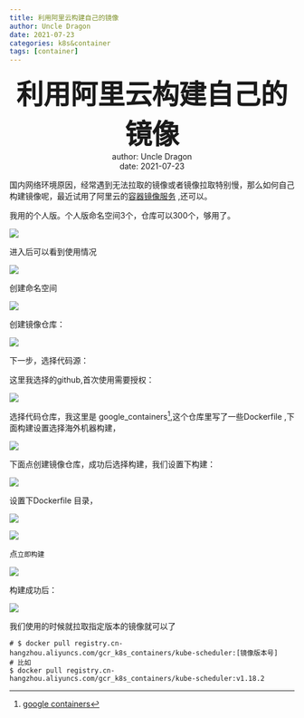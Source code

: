 ```yaml
---
title: 利用阿里云构建自己的镜像
author: Uncle Dragon
date: 2021-07-23
categories: k8s&container
tags: [container]
---
```


<div align='center' ><b><font size='70'> 利用阿里云构建自己的镜像 </font></b></div>























<center> author: Uncle Dragon </center>


<center>   date: 2021-07-23 </center>


<div STYLE="page-break-after: always;"></div>




国内网络环境原因，经常遇到无法拉取的镜像或者镜像拉取特别慢，那么如何自己构建镜像呢，最近试用了阿里云的[容器镜像服务](https://cr.console.aliyun.com/cn-hangzhou/instances) ,还可以。

我用的个人版。个人版命名空间3个，仓库可以300个，够用了。



 ![](https://cdn.jsdelivr.net/gh/wayloong/imgchr@latest/notes/img/202201191050069.png)



进入后可以看到使用情况

 ![](https://cdn.jsdelivr.net/gh/wayloong/imgchr@latest/notes/img/202201191050197.png)



创建命名空间



 ![](https://cdn.jsdelivr.net/gh/wayloong/imgchr@latest/notes/img/202201191050373.png)

创建镜像仓库：



 ![](https://cdn.jsdelivr.net/gh/wayloong/imgchr@latest/notes/img/202201191050881.png)



下一步，选择代码源：

这里我选择的github,首次使用需要授权：



 ![](https://cdn.jsdelivr.net/gh/wayloong/imgchr@latest/notes/img/202201191051542.png)



选择代码仓库，我这里是 google_containers[^1],这个仓库里写了一些Dockerfile ,下面构建设置选择海外机器构建，

 ![](https://cdn.jsdelivr.net/gh/wayloong/imgchr@latest/notes/img/202201191051064.png)

下面点创建镜像仓库，成功后选择构建，我们设置下构建：

 ![](https://cdn.jsdelivr.net/gh/wayloong/imgchr@latest/notes/img/202201191052643.png)



设置下Dockerfile 目录，

 ![](https://cdn.jsdelivr.net/gh/wayloong/imgchr@latest/notes/img/202201191052725.png)



 ![](https://cdn.jsdelivr.net/gh/wayloong/imgchr@latest/notes/img/202201191052805.png)



点`立即构建`

 ![](https://cdn.jsdelivr.net/gh/wayloong/imgchr@latest/notes/img/202201191052487.png)

构建成功后：

 ![](https://cdn.jsdelivr.net/gh/wayloong/imgchr@latest/notes/img/202201191053170.png)



我们使用的时候就拉取指定版本的镜像就可以了



```shell
# $ docker pull registry.cn-hangzhou.aliyuncs.com/gcr_k8s_containers/kube-scheduler:[镜像版本号]
# 比如
$ docker pull registry.cn-hangzhou.aliyuncs.com/gcr_k8s_containers/kube-scheduler:v1.18.2
```




[^1]: [google containers](https://github.com/uncle-dragon/google_containers)